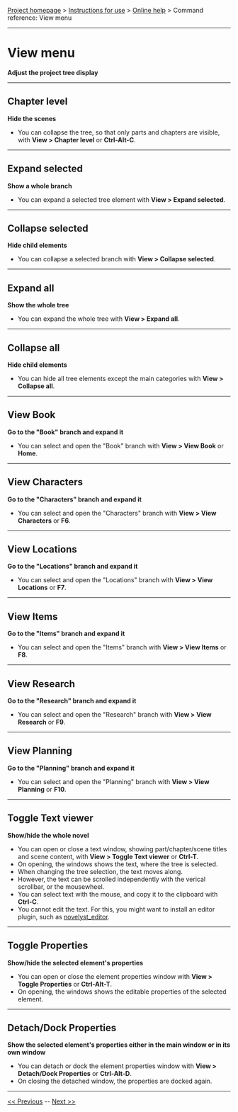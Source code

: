 [Project homepage](../index) > [Instructions for use](../usage) > [Online help](help) > Command reference: View menu

--- 

# View menu 

**Adjust the project tree display**

--- 

## Chapter level

**Hide the scenes**

- You can collapse the tree, so that only parts and chapters are visible, with **View > Chapter level** or **Ctrl-Alt-C**.

--- 

## Expand selected

**Show a whole branch**

- You can expand a selected tree element with **View > Expand selected**. 

--- 

## Collapse selected

**Hide child elements**

- You can collapse a selected branch with **View > Collapse selected**. 

--- 

## Expand all

**Show the whole tree**

- You can expand the whole tree with **View > Expand all**. 

--- 

## Collapse all

**Hide child elements**

- You can hide all tree elements except the main categories with **View > Collapse all**. 

--- 

## View Book

**Go to the "Book" branch and expand it**

- You can select and open the "Book" branch with **View > View Book** or **Home**. 

--- 

## View Characters

**Go to the "Characters" branch and expand it**

- You can select and open the "Characters" branch with **View > View Characters** or **F6**. 

--- 

## View Locations

**Go to the "Locations" branch and expand it**

- You can select and open the "Locations" branch with **View > View Locations** or **F7**. 

--- 

## View Items

**Go to the "Items" branch and expand it**

- You can select and open the "Items" branch with **View > View Items** or **F8**. 

--- 

## View Research

**Go to the "Research" branch and expand it**

- You can select and open the "Research" branch with **View > View Research** or **F9**. 

--- 

## View Planning

**Go to the "Planning" branch and expand it**

- You can select and open the "Planning" branch with **View > View Planning** or **F10**. 

--- 

## Toggle Text viewer

**Show/hide the whole novel**

- You can open or close a text window, showing part/chapter/scene titles and scene content, with **View > Toggle Text viewer** or **Ctrl-T**.
- On opening, the windows shows the text, where the tree is selected.
- When changing the tree selection, the text moves along.
- However, the text can be scrolled independently with the verical scrollbar, or the mousewheel. 
- You can select text with the mouse, and copy it to the clipboard with **Ctrl-C**.
- You cannot edit the text. For this, you might want to install an editor plugin, such as [novelyst_editor](https://peter88213.github.io/novelyst_editor/).

--- 

## Toggle Properties

**Show/hide the selected element's properties**

- You can open or close the element properties window with **View > Toggle Properties** or **Ctrl-Alt-T**.
- On opening, the windows shows the editable properties of the selected element.

--- 

## Detach/Dock Properties

**Show the selected element's properties either in the main window or in its own window**

- You can detach or dock the element properties window with **View > Detach/Dock Properties** or **Ctrl-Alt-D**.
- On closing the detached window, the properties are docked again.

--- 

[<< Previous](file_menu) -- [Next >>](part_menu)